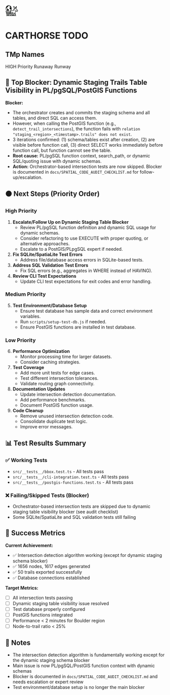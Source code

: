 <div align="left">
  <img src="carthorse-logo-small.png" alt="Carthorse Logo" width="40" height="40">
</div>

# CARTHORSE TODO

## TMp Names
HIGH Priority 
Runaway
Runway

## 🚨 Top Blocker: Dynamic Staging Trails Table Visibility in PL/pgSQL/PostGIS Functions

**Blocker:**
- The orchestrator creates and commits the staging schema and all tables, and direct SQL can access them.
- However, when calling the PostGIS function (e.g., `detect_trail_intersections`), the function fails with `relation "staging_<region>_<timestamp>.trails" does not exist`.
- 3 iterations confirmed: (1) schema/tables exist after creation, (2) are visible before function call, (3) direct SELECT works immediately before function call, but function cannot see the table.
- **Root cause:** PL/pgSQL function context, search_path, or dynamic SQL/quoting issue with dynamic schemas.
- **Action:** Orchestrator-based intersection tests are now skipped. Blocker is documented in `docs/SPATIAL_CODE_AUDIT_CHECKLIST.md` for follow-up/escalation.

## 🟠 Next Steps (Priority Order)

### High Priority
1. **Escalate/Follow Up on Dynamic Staging Table Blocker**
   - Review PL/pgSQL function definition and dynamic SQL usage for dynamic schemas.
   - Consider refactoring to use EXECUTE with proper quoting, or alternative approaches.
   - Escalate to a PostGIS/PLpgSQL expert if needed.
2. **Fix SQLite/SpatiaLite Test Errors**
   - Address file/database access errors in SQLite-based tests.
3. **Address SQL Validation Test Errors**
   - Fix SQL errors (e.g., aggregates in WHERE instead of HAVING).
4. **Review CLI Test Expectations**
   - Update CLI test expectations for exit codes and error handling.

### Medium Priority
5. **Test Environment/Database Setup**
   - Ensure test database has sample data and correct environment variables.
   - Run `scripts/setup-test-db.js` if needed.
   - Ensure PostGIS functions are installed in test database.

### Low Priority
6. **Performance Optimization**
   - Monitor processing time for larger datasets.
   - Consider caching strategies.
7. **Test Coverage**
   - Add more unit tests for edge cases.
   - Test different intersection tolerances.
   - Validate routing graph connectivity.
8. **Documentation Updates**
   - Update intersection detection documentation.
   - Add performance benchmarks.
   - Document PostGIS function usage.
9. **Code Cleanup**
   - Remove unused intersection detection code.
   - Consolidate duplicate test logic.
   - Improve error messages.

## 📊 Test Results Summary

### ✅ Working Tests
- `src/__tests__/bbox.test.ts` - All tests pass
- `src/__tests__/cli-integration.test.ts` - All tests pass
- `src/__tests__/postgis-functions.test.ts` - All tests pass

### ❌ Failing/Skipped Tests (Blocker)
- Orchestrator-based intersection tests are skipped due to dynamic staging table visibility blocker (see audit checklist)
- Some SQLite/SpatiaLite and SQL validation tests still failing

## 🎯 Success Metrics

**Current Achievement:**
- ✅ Intersection detection algorithm working (except for dynamic staging schema blocker)
- ✅ 1656 nodes, 1617 edges generated
- ✅ 50 trails exported successfully
- ✅ Database connections established

**Target Metrics:**
- [ ] All intersection tests passing
- [ ] Dynamic staging table visibility issue resolved
- [ ] Test database properly configured
- [ ] PostGIS functions integrated
- [ ] Performance < 2 minutes for Boulder region
- [ ] Node-to-trail ratio < 25%

## 📝 Notes

- The intersection detection algorithm is fundamentally working except for the dynamic staging schema blocker
- Main issue is now PL/pgSQL/PostGIS function context with dynamic schemas
- Blocker is documented in `docs/SPATIAL_CODE_AUDIT_CHECKLIST.md` and needs escalation or expert review
- Test environment/database setup is no longer the main blocker 